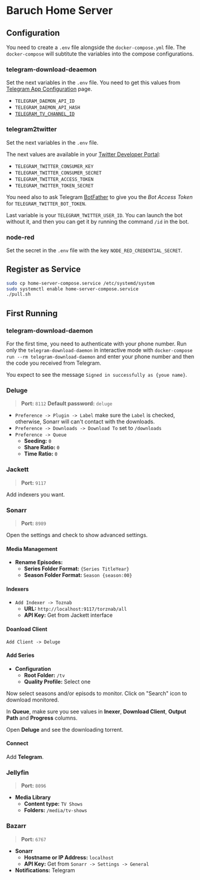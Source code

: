 # Baruch Home Server

## Configuration

You need to create a `.env` file alongside the `docker-compose.yml` file. The `docker-compose` will subtitute the variables into the compose configurations.

### telegram-download-deaemon

Set the next variables in the `.env` file. You need to get this values from [Telegram App Configuration](https://my.telegram.org/apps) page.

- `TELEGRAM_DAEMON_API_ID`
- `TELEGRAM_DAEMON_API_HASH`
- [`TELEGRAM_TV_CHANNEL_ID`](https://stackoverflow.com/a/39943226/839513)

### telegram2twitter

Set the next variables in the `.env` file.

The next values are available in your [Twitter Developer Portal](https://developer.twitter.com/en/portal/projects-and-apps):

- `TELEGRAM_TWITTER_CONSUMER_KEY`
- `TELEGRAM_TWITTER_CONSUMER_SECRET`
- `TELEGRAM_TWITTER_ACCESS_TOKEN`
- `TELEGRAM_TWITTER_TOKEN_SECRET`

You need also to ask Telegram [BotFather](https://t.me/botfather) to give you the *Bot Access Token* for `TELEGRAM_TWITTER_BOT_TOKEN`.

Last variable is your `TELEGRAM_TWITTER_USER_ID`. You can launch the bot without it, and then you can get it by running the command `/id` in the bot.

### node-red

Set the secret in the `.env` file with the key `NODE_RED_CREDENTIAL_SECRET`.

## Register as Service

```bash
sudo cp home-server-compose.service /etc/systemd/system
sudo systemctl enable home-server-compose.service
./pull.sh
```

## First Running

### telegram-download-daemon

For the first time, you need to authenticate with your phone number. Run only the `telegram-download-daemon` in interactive mode with `docker-compose run --rm telegram-download-daemon` and enter your phone number and then the code you received from Telegram.

You expect to see the message `Signed in successfully as {youe name}`.

### Deluge

> **Port:** `8112`
> **Default password:** `deluge`

- `Preference -> Plugin -> Label` make sure the `Label` is checked, otherwise, Sonarr will can't contact with the downloads.
- `Preference -> Downloads -> Download To` set to `/downloads`
- `Preference -> Queue`
  - **Seeding:** `0`
  - **Share Ratio:** `0`
  - **Time Ratio:** `0`

### Jackett

> **Port:** `9117`

Add indexers you want.

### Sonarr

> **Port:** `8989`

Open the settings and check to show advanced settings.

#### Media Management

- **Rename Episodes:**
  - **Series Folder Format:** `{Series TitleYear}`
  - **Season Folder Format:** `Season {season:00}`

#### Indexers

- `Add Indexer -> Toznab`
  - **URL:** `http://localhost:9117/torznab/all`
  - **API Key:** Get from Jackett interface

#### Doanload Client

`Add Client -> Deluge`

#### Add Series

- **Configuration**
  - **Root Folder:** `/tv`
  - **Quality Profile:** Select one

Now select seasons and/or episods to monitor. Click on "Search" icon to download monitored.

In **Queue**, make sure you see values in **Inexer**, **Download Client**, **Output Path** and **Progress** columns.

Open **Deluge** and see the downloading torrent.

#### Connect

Add **Telegram**.

### Jellyfin

> **Port:** `8096`

- **Media Library**
  - **Content type:** `TV Shows`
  - **Folders:** `/media/tv-shows`

### Bazarr

> **Port:** `6767`

- **Sonarr**
  - **Hostname or IP Address:** `localhost`
  - **API Key:** Get from `Sonarr -> Settings -> General`
- **Notifications:** Telegram

